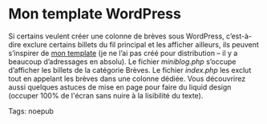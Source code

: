 # Mon template WordPress

Si certains veulent créer une colonne de brèves sous WordPress, c’est-à-dire exclure certains billets du fil principal et les afficher ailleurs, ils peuvent s’inspirer de [mon template](https://tcrouzet.com/images_tc/rar/tcrouzet2.rar) (je ne l’ai pas créé pour distribution – il y a beaucoup d’adressages en absolu). Le fichier *miniblog.php* s’occupe d’afficher les billets de la catégorie Brèves. Le fichier *index.php* les exclut tout en appelant les brèves dans une colonne dédiée. Vous découvrirez aussi quelques astuces de mise en page pour faire du liquid design (occuper 100% de l'écran sans nuire à la lisibilité du texte).

Tags: noepub